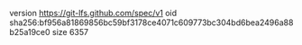 version https://git-lfs.github.com/spec/v1
oid sha256:bf956a81869856bc59bf3178ce4071c609773bc304bd6bea2496a88b25a19ce0
size 6357
